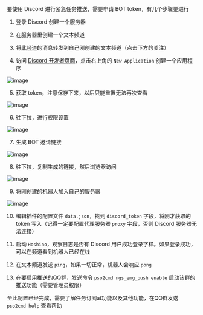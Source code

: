 要使用 Discord 进行紧急任务推送，需要申请 BOT token，有几个步骤要进行

1. 登录 Discord 创建一个服务器
   
2. 在服务器里创建一个文本频道
   
3. 将[此频道](https://discord.com/channels/1048264948935053422/1048265963478462485)的消息转发到自己刚创建的文本频道（点击下方的关注）
   
4. 访问 [Discord 开发者页面](https://discord.com/developers/applications)，点击右上角的 `New Application` 创建一个应用程序

![image](https://github.com/cpms/pso2/assets/4178287/9480a0dc-5bb1-4640-aeed-8bd26e0460be)

5. 获取 token，注意保存下来，以后只能重置无法再次查看

![image](https://github.com/cpms/pso2/assets/4178287/f2c474dc-de4b-479c-9e3a-de5381ba0e19)

6. 往下拉，进行权限设置

![image](https://github.com/cpms/pso2/assets/4178287/ec06b4b2-4d89-4c3d-a796-f94eb231152a)

7. 生成 BOT 邀请链接
   
![image](https://github.com/cpms/pso2/assets/4178287/a7d012ca-622f-4068-849f-68b0b2a04f25)

8. 往下拉，复制生成的链接，然后浏览器访问

![image](https://github.com/cpms/pso2/assets/4178287/afc0cbf8-422d-4123-b90e-e4bba91af77b)

9. 将刚创建的机器人加入自己的服务器

![image](https://github.com/cpms/pso2/assets/4178287/1a33588b-734b-4686-8992-463df14fa61b)

10. 编辑插件的配置文件 `data.json`，找到 `discord_token` 字段，将刚才获取的 token 写入（记得一定要配置代理服务器 `proxy` 字段，否则 Discord 服务器无法连接）
 
11. 启动 `Hoshino`，观察日志是否有 Discord 用户成功登录字样。如果登录成功，可以在频道看到机器人已经在线
 
12. 在文本频道发送 `ping`，如果一切正常，机器人会响应 `pong`

13. 在要启用推送的QQ群，发送命令 `pso2cmd ngs_emg_push enable` 启动该群的推送功能（需要管理员权限）

至此配置已经完成，需要了解任务订阅at功能以及其他功能，在QQ群发送 `pso2cmd help` 查看帮助

